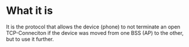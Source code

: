 #                  What it is

It is the protocol that allows the device (phone) to not terminate an open TCP-Conneciton if the device was moved from one BSS (AP) to the other, but to use it further.